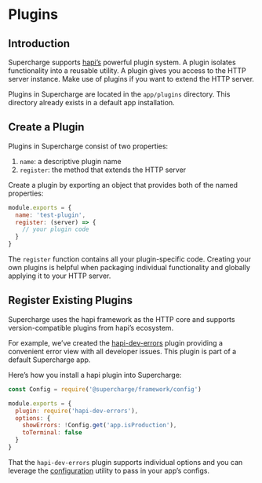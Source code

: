 # Plugins


## Introduction
Supercharge supports [hapi’s](https://hapijs.com/tutorials/plugins) powerful plugin system. A plugin isolates functionality into a reusable utility. A plugin gives you access to the HTTP server instance. Make use of plugins if you want to extend the HTTP server.

Plugins in Supercharge are located in the `app/plugins` directory. This directory already exists in a default app installation.


## Create a Plugin
Plugins in Supercharge consist of two properties:

1. `name`: a descriptive plugin name
2. `register`: the method that extends the HTTP server

Create a plugin by exporting an object that provides both of the named properties:

```js
module.exports = {
  name: 'test-plugin',
  register: (server) => {
    // your plugin code
  }
}
```

The `register` function contains all your plugin-specific code. Creating your own plugins is helpful when packaging individual functionality and globally applying it to your HTTP server.


## Register Existing Plugins
Supercharge uses the hapi framework as the HTTP core and supports version-compatible plugins from hapi’s ecosystem.

For example, we’ve created the [hapi-dev-errors](https://github.com/futurestudio/hapi-dev-errors) plugin providing a convenient error view with all developer issues. This plugin is part of a default Supercharge app.

Here’s how you install a hapi plugin into Supercharge:

```js
const Config = require('@supercharge/framework/config')

module.exports = {
  plugin: require('hapi-dev-errors'),
  options: {
    showErrors: !Config.get('app.isProduction'),
    toTerminal: false
  }
}
```

That the `hapi-dev-errors` plugin supports individual options and you can leverage the [configuration](/docs/{{version}}/configuration) utility to pass in your app’s configs.
